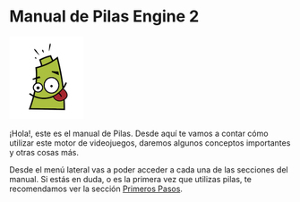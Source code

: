 # Manual de Pilas Engine 2

![logo](imagenes/logo.png)

¡Hola!, este es el manual de Pilas. Desde aquí te vamos a contar cómo utilizar este motor de videojuegos, daremos algunos conceptos importantes y otras cosas más.

Desde el menú lateral vas a poder acceder a cada una de las secciones del manual. Si estás en duda, o es la primera vez que utilizas pilas, te recomendamos ver la sección [Primeros Pasos](primeros_pasos.md).




